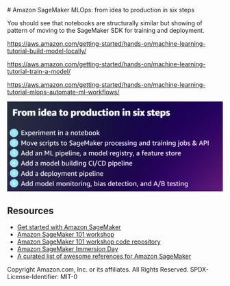 # Amazon SageMaker MLOps: from idea to production in six steps

You should see that notebooks are structurally similar but showing of pattern of moving to the SageMaker SDK for training and deployment.

https://aws.amazon.com/getting-started/hands-on/machine-learning-tutorial-build-model-locally/

https://aws.amazon.com/getting-started/hands-on/machine-learning-tutorial-train-a-model/

https://aws.amazon.com/getting-started/hands-on/machine-learning-tutorial-mlops-automate-ml-workflows/


![](img/six-steps.png)

## Resources
- [Get started with Amazon SageMaker](https://aws.amazon.com/sagemaker/getting-started/)
- [Amazon SageMaker 101 workshop](https://catalog.us-east-1.prod.workshops.aws/workshops/0c6b8a23-b837-4e0f-b2e2-4a3ffd7d645b/en-US)
- [Amazon SageMaker 101 workshop code repository](https://github.com/aws-samples/sagemaker-101-workshop)
- [Amazon SageMaker Immersion Day](https://catalog.us-east-1.prod.workshops.aws/workshops/63069e26-921c-4ce1-9cc7-dd882ff62575/en-US)
- [A curated list of awesome references for Amazon SageMaker](https://github.com/aws-samples/awesome-sagemaker)


Copyright Amazon.com, Inc. or its affiliates. All Rights Reserved.
SPDX-License-Identifier: MIT-0
